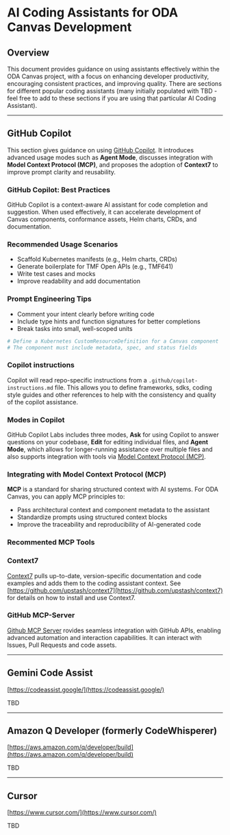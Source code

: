 # AI Coding Assistants for ODA Canvas Development

## Overview


This document provides guidance on using assistants effectively within the ODA Canvas project, with a focus on enhancing developer productivity, encouraging consistent practices, and improving quality. 
There are sections for different popular coding assistants (many initially populated with TBD - feel free to add to these sections if you are using that particular AI Coding Assistant).


---

## GitHub Copilot

This section gives guidance on using [GitHub Copilot](https://github.com/features/copilot). 
It introduces advanced usage modes such as **Agent Mode**, discusses integration with **Model Context Protocol (MCP)**, and proposes the adoption of **Context7** to improve prompt clarity and reusability.

### GitHub Copilot: Best Practices

GitHub Copilot is a context-aware AI assistant for code completion and suggestion. When used effectively, it can accelerate development of Canvas components, conformance assets, Helm charts, CRDs, and documentation.

### Recommended Usage Scenarios
- Scaffold Kubernetes manifests (e.g., Helm charts, CRDs)
- Generate boilerplate for TMF Open APIs (e.g., TMF641)
- Write test cases and mocks
- Improve readability and add documentation

### Prompt Engineering Tips
- Comment your intent clearly before writing code
- Include type hints and function signatures for better completions
- Break tasks into small, well-scoped units

```python
# Define a Kubernetes CustomResourceDefinition for a Canvas component
# The component must include metadata, spec, and status fields
```

### Copilot instructions

Copilot will read repo-specific instructions from a `.github/copilot-instructions.md` file. This allows you to define frameworks, sdks, coding style guides and other references to help with the consistency and quality of the copilot assistance.

### Modes in Copilot 

GitHub Copilot Labs includes three modes, **Ask** for using Copilot to answer questions on your codebase, **Edit** for editing individual files,
and **Agent Mode**, which allows for longer-running assistance over multiple files and also supports integration with tools via [Model Context Protocol (MCP)](https://modelcontextprotocol.io/introduction).



### Integrating with Model Context Protocol (MCP)

**MCP** is a standard for sharing structured context with AI systems. For ODA Canvas, you can apply MCP principles to:

- Pass architectural context and component metadata to the assistant
- Standardize prompts using structured context blocks
- Improve the traceability and reproducibility of AI-generated code

### Recommented MCP Tools

### Context7

[Context7](https://context7.com/) pulls up-to-date, version-specific documentation and code examples  and adds them to the coding assistant context.
See [https://github.com/upstash/context7](https://github.com/upstash/context7) for details on how to install and use Context7.

### GitHub MCP-Server

[Github MCP Server](https://github.com/github/github-mcp-server) rovides seamless integration with GitHub APIs, enabling advanced automation and interaction capabilities. 
It can interact with Issues, Pull Requests and code assets.

---

## Gemini Code Assist

[https://codeassist.google/](https://codeassist.google/)

TBD 

---

## Amazon Q Developer (formerly CodeWhisperer)

[https://aws.amazon.com/q/developer/build](https://aws.amazon.com/q/developer/build)

TBD

---

## Cursor

[https://www.cursor.com/](https://www.cursor.com/)

TBD




